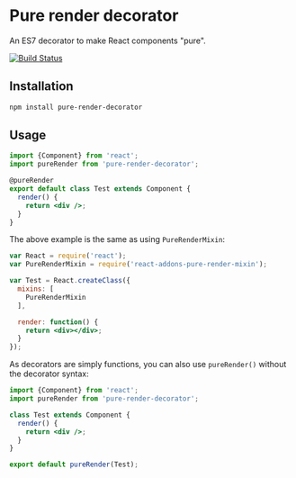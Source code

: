 Pure render decorator
=====================

An ES7 decorator to make React components "pure".

[![Build Status](https://travis-ci.org/felixgirault/pure-render-decorator.svg?branch=master)](https://travis-ci.org/felixgirault/pure-render-decorator)

Installation
------------

```sh
npm install pure-render-decorator
```

Usage
-----

```jsx
import {Component} from 'react';
import pureRender from 'pure-render-decorator';

@pureRender
export default class Test extends Component {
  render() {
    return <div />;
  }
}
```

The above example is the same as using `PureRenderMixin`:

```jsx
var React = require('react');
var PureRenderMixin = require('react-addons-pure-render-mixin');

var Test = React.createClass({
  mixins: [
    PureRenderMixin
  ],

  render: function() {
    return <div></div>;
  }
});
```

As decorators are simply functions, you can also use `pureRender()` without the decorator syntax:

```jsx
import {Component} from 'react';
import pureRender from 'pure-render-decorator';

class Test extends Component {
  render() {
    return <div />;
  }
}

export default pureRender(Test);
```

